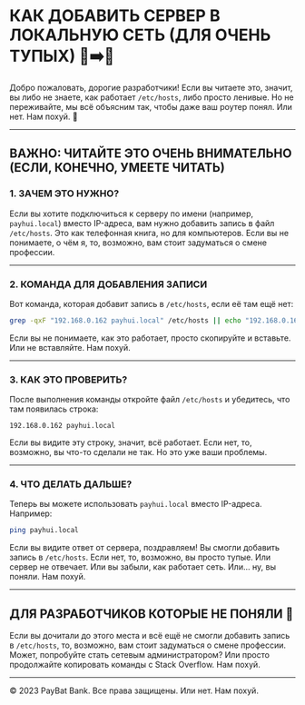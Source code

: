 # КАК ДОБАВИТЬ СЕРВЕР В ЛОКАЛЬНУЮ СЕТЬ (ДЛЯ ОЧЕНЬ ТУПЫХ) 🧠➡️💩

Добро пожаловать, дорогие разработчики! Если вы читаете это, значит, вы либо не знаете, как работает `/etc/hosts`, либо просто ленивые. Но не переживайте, мы всё объясним так, чтобы даже ваш роутер понял. Или нет. Нам похуй. 🚀

---

## ВАЖНО: ЧИТАЙТЕ ЭТО ОЧЕНЬ ВНИМАТЕЛЬНО (ЕСЛИ, КОНЕЧНО, УМЕЕТЕ ЧИТАТЬ)

### 1. **ЗАЧЕМ ЭТО НУЖНО?**  
Если вы хотите подключиться к серверу по имени (например, `payhui.local`) вместо IP-адреса, вам нужно добавить запись в файл `/etc/hosts`. Это как телефонная книга, но для компьютеров. Если вы не понимаете, о чём я, то, возможно, вам стоит задуматься о смене профессии.

---

### 2. **КОМАНДА ДЛЯ ДОБАВЛЕНИЯ ЗАПИСИ**  
Вот команда, которая добавит запись в `/etc/hosts`, если её там ещё нет:

```bash
grep -qxF "192.168.0.162 payhui.local" /etc/hosts || echo "192.168.0.162 payhui.local" | sudo tee -a /etc/hosts
```

Если вы не понимаете, как это работает, просто скопируйте и вставьте. Или не вставляйте. Нам похуй.

---

### 3. **КАК ЭТО ПРОВЕРИТЬ?**  
После выполнения команды откройте файл `/etc/hosts` и убедитесь, что там появилась строка:

```
192.168.0.162 payhui.local
```

Если вы видите эту строку, значит, всё работает. Если нет, то, возможно, вы что-то сделали не так. Но это уже ваши проблемы.

---

### 4. **ЧТО ДЕЛАТЬ ДАЛЬШЕ?**  
Теперь вы можете использовать `payhui.local` вместо IP-адреса. Например:

```bash
ping payhui.local
```

Если вы видите ответ от сервера, поздравляем! Вы смогли добавить запись в `/etc/hosts`. Если нет, то, возможно, вы просто тупые. Или сервер не отвечает. Или вы забыли, как работает сеть. Или... ну, вы поняли. Нам похуй.

---

## ДЛЯ РАЗРАБОТЧИКОВ КОТОРЫЕ НЕ ПОНЯЛИ 🖕

Если вы дочитали до этого места и всё ещё не смогли добавить запись в `/etc/hosts`, то, возможно, вам стоит задуматься о смене профессии. Может, попробуйте стать сетевым администратором? Или просто продолжайте копировать команды с Stack Overflow. Нам похуй.

---

© 2023 PayBat Bank. Все права защищены. Или нет. Нам похуй.